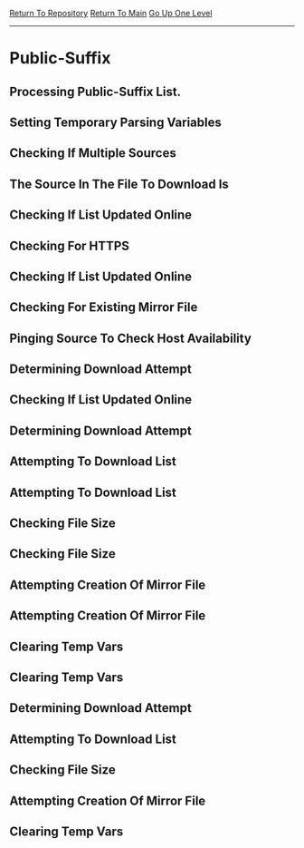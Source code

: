 [Return To Repository](https://github.com/DigitalWarrior/piholeparser/)
[Return To Main](https://github.com/DigitalWarrior/piholeparser/blob/master/RecentRunLogs/Mainlog.md)
[Go Up One Level](https://github.com/DigitalWarrior/piholeparser/blob/master/RecentRunLogs/TopLevelScripts/15-Processing-Top-Level-Domains.md)
____________________________________
# Public-Suffix
## Processing Public-Suffix List.
## Setting Temporary Parsing Variables
## Checking If Multiple Sources
## The Source In The File To Download Is
## Checking If List Updated Online
## Checking For HTTPS
## Checking If List Updated Online
## Checking For Existing Mirror File
## Pinging Source To Check Host Availability
## Determining Download Attempt
## Checking If List Updated Online
## Determining Download Attempt
## Attempting To Download List
## Attempting To Download List
## Checking File Size
## Checking File Size
## Attempting Creation Of Mirror File
## Attempting Creation Of Mirror File
## Clearing Temp Vars
## Clearing Temp Vars
## Determining Download Attempt
## Attempting To Download List
## Checking File Size
## Attempting Creation Of Mirror File
## Clearing Temp Vars
